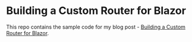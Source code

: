 # Building a Custom Router for Blazor

This repo contains the sample code for my blog post - [Building a Custom Router for Blazor](https://chrissainty.com/building-a-custom-router-for-blazor/).
